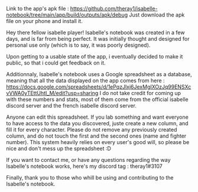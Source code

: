 Link to the app's apk file : https://github.com/theray1/isabelle-notebook/tree/main/app/build/outputs/apk/debug
Just download the apk file on your phone and install it.

Hey there fellow isabelle player! Isabelle's notebook was created in a few days, and is far from being perfect. It was initially thought and designed for 
personal use only (which is to say, it was poorly designed).

Upon getting to a usable state of the app, i eventually decided to make it public, so that i could get feedback on it.

Additionnaly, Isabelle's notebook uses a Google spreadsheet as a database, meaning that all the data displayed on the app comes from 
here : https://docs.google.com/spreadsheets/d/1ePqzJlxj6JexMgIXOzJq99ENSXcvVWA0yTEttUhtI_M/edit?usp=sharing
I do not take credit for coming up with these numbers and stats, most of them come from the official isabelle discord server and the french isabelle discord server.

Anyone can edit this spreadsheet. If you lab something and want everyone to have access to the data you discovered, juste create a new column, 
and fill it for every character.
Please do not remove any previously created column, and do not touch the first and the second ones (name and fighter number).
This system heavily relies on every user's good will, so please be nice and don't mess up the spreadsheet :D

If you want to contact me, or have any questions regarding the way Isabelle's notebook works, here's my discord tag : theray1#3107

Finally, thank you to those who whill be using and contributing to the Isabelle's notebook. 
